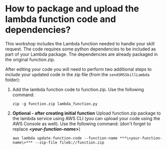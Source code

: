 # How to package and upload the lambda function code and dependencies?

This workshop includes the Lambda function needed to handle your skill request. The code requires some python dependencies to be included as part of your Lambda package. The dependencies are already packaged in the original function.zip.

After editing your code you will need to perform two additional steps to include your updated code in the zip file (from the ```sendSMSSkillLambda``` folder):

1. Add the lambda function code to function.zip. Use the following command:

   ```zip -g function.zip lambda_function.py```

2. **Optional - after creating initial function** Upload function.zip package to the lambda service using AWS CLI (you can upload your code using the AWS Console as well). Use the following command: (don't forget to replace ***\<your-function-name\>***)

   ```aws lambda update-function-code --function-name ***\<your-function-name\>*** --zip-file fileb://function.zip```
